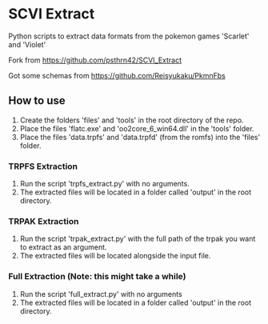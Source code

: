 # SCVI Extract
Python scripts to extract data formats from the pokemon games 'Scarlet' and 'Violet'

Fork from https://github.com/psthrn42/SCVI_Extract

Got some schemas from https://github.com/Reisyukaku/PkmnFbs

## How to use
1. Create the folders 'files' and 'tools' in the root directory of the repo.
2. Place the files 'flatc.exe' and 'oo2core_6_win64.dll' in the 'tools' folder.
3. Place the files 'data.trpfs' and 'data.trpfd' (from the romfs) into the 'files' folder.

### TRPFS Extraction
1. Run the script 'trpfs_extract.py' with no arguments.
2. The extracted files will be located in a folder called 'output' in the root directory.

### TRPAK Extraction
1. Run the script 'trpak_extract.py' with the full path of the trpak you want to extract as an argument.
2. The extracted files will be located alongside the input file.

### Full Extraction (Note: this might take a while)
1. Run the script 'full_extract.py' with no arguments
2. The extracted files will be located in a folder called 'output' in the root directory.
